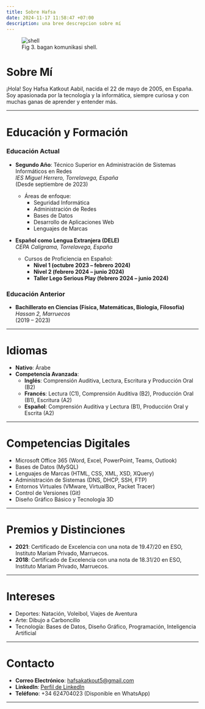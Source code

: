 ```yaml
---
title: Sobre Hafsa
date: 2024-11-17 11:58:47 +07:00
description: una bree descrepcion sobre mí 
---
```


<figure>
<img src="/HAFSA/hafsa lagrange.png" alt="shell">
<figcaption>Fig 3. bagan komunikasi shell.</figcaption>
</figure>

# Sobre Mí
¡Hola! Soy Hafsa Katkout Aabil, nacida el 22 de mayo de 2005, en España. Soy apasionada por la tecnología y la informática, siempre curiosa y con muchas ganas de aprender y entender más.

---

# Educación y Formación
### Educación Actual
- **Segundo Año**: Técnico Superior en Administración de Sistemas Informáticos en Redes  
  *IES Miguel Herrero, Torrelavega, España*  
  (Desde septiembre de 2023)  
  - Áreas de enfoque:  
    - Seguridad Informática  
    - Administración de Redes  
    - Bases de Datos  
    - Desarrollo de Aplicaciones Web  
    - Lenguajes de Marcas  

- **Español como Lengua Extranjera (DELE)**  
  *CEPA Caligrama, Torrelavega, España*  
  - Cursos de Proficiencia en Español:  
    - **Nivel 1 (octubre 2023 – febrero 2024)**  
    - **Nivel 2 (febrero 2024 – junio 2024)**  
    - **Taller Lego Serious Play (febrero 2024 – junio 2024)**  

### Educación Anterior
- **Bachillerato en Ciencias (Física, Matemáticas, Biología, Filosofía)**  
  *Hassan 2, Marruecos*  
  (2019 – 2023)  

---

# Idiomas
- **Nativo**: Árabe  
- **Competencia Avanzada**:  
  - **Inglés**: Comprensión Auditiva, Lectura, Escritura y Producción Oral (B2)  
  - **Francés**: Lectura (C1), Comprensión Auditiva (B2), Producción Oral (B1), Escritura (A2)  
  - **Español**: Comprensión Auditiva y Lectura (B1), Producción Oral y Escrita (A2)  

---

# Competencias Digitales
- Microsoft Office 365 (Word, Excel, PowerPoint, Teams, Outlook)  
- Bases de Datos (MySQL)  
- Lenguajes de Marcas (HTML, CSS, XML, XSD, XQuery)  
- Administración de Sistemas (DNS, DHCP, SSH, FTP)  
- Entornos Virtuales (VMware, VirtualBox, Packet Tracer)  
- Control de Versiones (Git)  
- Diseño Gráfico Básico y Tecnología 3D  

---

# Premios y Distinciones
- **2021**: Certificado de Excelencia con una nota de 19.47/20 en ESO, Instituto Mariam Privado, Marruecos.  
- **2018**: Certificado de Excelencia con una nota de 18.31/20 en ESO, Instituto Mariam Privado, Marruecos.  

---

# Intereses
- Deportes: Natación, Voleibol, Viajes de Aventura  
- Arte: Dibujo a Carboncillo  
- Tecnología: Bases de Datos, Diseño Gráfico, Programación, Inteligencia Artificial  

---

# Contacto
- **Correo Electrónico**: hafsakatkout5@gmail.com  
- **LinkedIn**: [Perfil de LinkedIn](https://www.linkedin.com/in/hafsa-katkout-aabil-722291305)  
- **Teléfono**: +34 624704023 (Disponible en WhatsApp)  

---